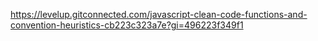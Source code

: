 https://levelup.gitconnected.com/javascript-clean-code-functions-and-convention-heuristics-cb223c323a7e?gi=496223f349f1